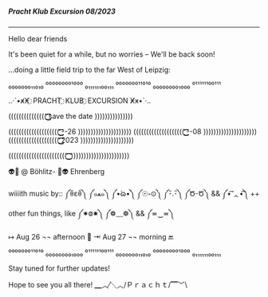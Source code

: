 ##### Pracht Klub Excursion 08/2023

----
Hello dear friends

It's been quiet for a while, but no worries – We'll be back soon!

...doing a little field trip to the far West of Leipzig:

₀₀₀₀₀₀₀₁₁₀₁₀ ⁰⁰⁰⁰⁰⁰⁰⁰¹⁰⁰⁰ ₀₁₁₁₁₁₁₀₀₁₁₁
⁰⁰⁰⁰⁰⁰⁰¹¹⁰¹⁰ ₀₀₀₀₀₀₀₀₁₀₀₀ ⁰¹¹¹¹¹¹⁰⁰¹¹¹

..·´•ӿ̸Ӿ ҉ PRACHT ҉ KLUB ҉ EXCURSION Ӿ̸ӿ•´·..

((((((((((((((( ͜͜͜͜͜͜͜͜͜͜͜͜͜͜͜͜͜͜͜͜͜͜͜͜͜͜͜͜͜͜͜͜͜͜͜͡͡͡͡͡͡͡͡͡͡͡͡͡͡͡͡͡͡͡͡͡͡͡͡͡͡͡͡͡͡͡͡͡͡͡save the date )))))))))))))))

(((((((((((((((((((( ͜͜͜͜͜͜͜͜͜͜͜͜͜͜͜͜͜͜͜͜͜͜͜͜͜͜͜͜͜͜͜͜͜͜͜͡͡͡͡͡͡͡͡͡͡͡͡͡͡͡͡͡͡͡͡͡͡͡͡͡͡͡͡͡͡͡͡͡͡͡--26 )))))))))))))))))))))
(((((((((((((((((((( ͜͜͜͜͜͜͜͜͜͜͜͜͜͜͜͜͜͜͜͜͜͜͜͜͜͜͜͜͜͜͜͜͜͜͜͡͡͡͡͡͡͡͡͡͡͡͡͡͡͡͡͡͡͡͡͡͡͡͡͡͡͡͡͡͡͡͡͡͡͡--08 )))))))))))))))))))))
(((((((((((((((((((( ͜͜͜͜͜͜͜͜͜͜͜͜͜͜͜͜͜͜͜͜͜͜͜͜͜͜͜͜͜͜͜͜͜͜͜͡͡͡͡͡͡͡͡͡͡͡͡͡͡͡͡͡͡͡͡͡͡͡͡͡͡͡͡͡͡͡͡͡͡͡2023 )))))))))))))))))))))

((((((((((((((((((((((( ͜͜͜͜͜͜͜͜͜͜͜͜͜͜͜͜͜͜͜͜͜͜͜͜͜͜͜͜͜͜͜͜͜͜͜͡͡͡͡͡͡͡͡͡͡͡͡͡͡͡͡͡͡͡͡͡͡͡͡͡͡͡͡͡͡͡͡͡͡͡ )))))))))))))))))))))))

👽🖖 @ Böhlitz-
🖖👽 Ehrenberg

wiiiith music by::
༼ꉺεꉺ༽
༼๑ﻌ๑༽
༼•̀ɷ•́༽
༼☉༝⊙༽
༼･ิ.･ิ༽
༼ԾᵕԾ༽
&&
༼•̃͡ ᆺ•̃͡༽
++
other fun things, like
༼✷Ⱉ✷༽
༼❁﹏❁༽
&&
༼≖‿≖༽

↦ Aug 26 ¬¬ afternoon 🏁
⇥ Aug 27 ¬¬ morning 🔚

⁰⁰⁰⁰⁰⁰⁰¹¹⁰¹⁰ ₀₀₀₀₀₀₀₀₁₀₀₀ ⁰¹¹¹¹¹¹⁰⁰¹¹¹
₀₀₀₀₀₀₀₁₁₀₁₀ ⁰⁰⁰⁰⁰⁰⁰⁰¹⁰⁰⁰ ₀₁₁₁₁₁₁₀₀₁₁₁

Stay tuned for further updates!

Hope to see you all there!
▁︿⁄╲︿/Ｐｒａｃｈｔ/▔﹀\